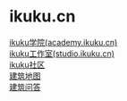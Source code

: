 ikuku.cn
========

[ikuku学院(academy.ikuku.cn)](https://github.com/caadxyz/ikuku.cn/wiki/academy)   
[ikuku工作室(studio.ikuku.cn)](https://github.com/caadxyz/ikuku.cn/wiki/studio)   
[ikuku社区](http://www.ikuku.cn)   
[建筑地图](http://www.ikuku.cn/map.php)  
[建筑问答](http://wenda.ikuku.cn/)  
